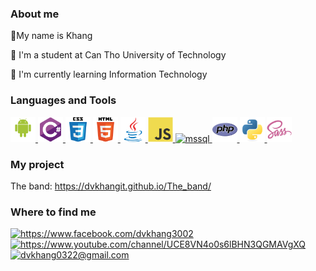### About me
👋My name is Khang

🔭 I'm a student at Can Tho University of Technology

🌱 I'm currently learning Information Technology




### Languages and Tools
<p > <a href="https://developer.android.com" target="_blank" rel="noreferrer"> <img src="https://raw.githubusercontent.com/devicons/devicon/master/icons/android/android-original-wordmark.svg" alt="android" width="40" height="40"/> </a> <a href="https://www.w3schools.com/cs/" target="_blank" rel="noreferrer"> <img src="https://raw.githubusercontent.com/devicons/devicon/master/icons/csharp/csharp-original.svg" alt="csharp" width="40" height="40"/> </a> <a href="https://www.w3schools.com/css/" target="_blank" rel="noreferrer"> <img src="https://raw.githubusercontent.com/devicons/devicon/master/icons/css3/css3-original-wordmark.svg" alt="css3" width="40" height="40"/> </a> <a href="https://www.w3.org/html/" target="_blank" rel="noreferrer"> <img src="https://raw.githubusercontent.com/devicons/devicon/master/icons/html5/html5-original-wordmark.svg" alt="html5" width="40" height="40"/> </a> <a href="https://www.java.com" target="_blank" rel="noreferrer"> <img src="https://raw.githubusercontent.com/devicons/devicon/master/icons/java/java-original.svg" alt="java" width="40" height="40"/> </a> <a href="https://developer.mozilla.org/en-US/docs/Web/JavaScript" target="_blank" rel="noreferrer"> <img src="https://raw.githubusercontent.com/devicons/devicon/master/icons/javascript/javascript-original.svg" alt="javascript" width="40" height="40"/> </a> <a href="https://www.microsoft.com/en-us/sql-server" target="_blank" rel="noreferrer"> <img src="https://www.svgrepo.com/show/303229/microsoft-sql-server-logo.svg" alt="mssql" width="40" height="40"/> </a> <a href="https://www.php.net" target="_blank" rel="noreferrer"> <img src="https://raw.githubusercontent.com/devicons/devicon/master/icons/php/php-original.svg" alt="php" width="40" height="40"/> </a> <a href="https://www.python.org" target="_blank" rel="noreferrer"> <img src="https://raw.githubusercontent.com/devicons/devicon/master/icons/python/python-original.svg" alt="python" width="40" height="40"/> </a> <a href="https://sass-lang.com" target="_blank" rel="noreferrer"> <img src="https://raw.githubusercontent.com/devicons/devicon/master/icons/sass/sass-original.svg" alt="sass" width="40" height="40"/> </a> </p>

### My project
The band: https://dvkhangit.github.io/The_band/

### Where to find me

<div >

  <a href="https://www.facebook.com/dvkhang3002" target="blank">
    <img src="https://img.icons8.com/bubbles/100/000000/facebook-new.png" alt="https://www.facebook.com/dvkhang3002" />
  </a>
  <a href="https://www.youtube.com/channel/UCE8VN4o0s6lBHN3QGMAVgXQ" target="blank">
    <img src="https://img.icons8.com/bubbles/100/000000/youtube-squared.png" alt="https://www.youtube.com/channel/UCE8VN4o0s6lBHN3QGMAVgXQ" />
  </a>
  <a href="mailto:dvkhang0322@gmail.com" target="top">
    <img src="https://img.icons8.com/bubbles/100/000000/apple-mail.png" alt="dvkhang0322@gmail.com" />
 
</div>
